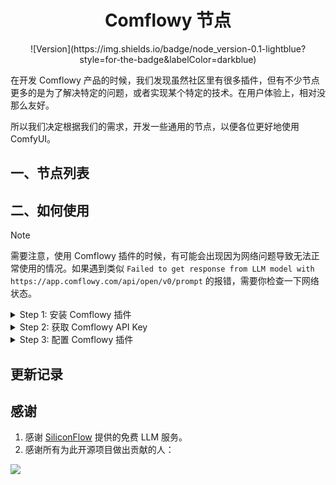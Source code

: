 <div align="center">
  <h1>Comflowy 节点</h1>
  ![Version](https://img.shields.io/badge/node_version-0.1-lightblue?style=for-the-badge&labelColor=darkblue)
</div>

在开发 Comflowy 产品的时候，我们发现虽然社区里有很多插件，但有不少节点更多的是为了解决特定的问题，或者实现某个特定的技术。在用户体验上，相对没那么友好。

所以我们决定根据我们的需求，开发一些通用的节点，以便各位更好地使用 ComfyUI。

## 一、节点列表

## 二、如何使用

> [!NOTE]
> 需要注意，使用 Comflowy 插件的时候，有可能会出现因为网络问题导致无法正常使用的情况。如果遇到类似 `Failed to get response from LLM model with https://app.comflowy.com/api/open/v0/prompt` 的报错，需要你检查一下网络状态。

<details>
  <summary>Step 1: 安装 Comflowy 插件</summary>

  - 方法一：使用 [ComfyUI Manager](https://github.com/ltdrdata/ComfyUI-Manager)  安装（推荐）
  - 方法二：Git 安装
    CompyUI插件目录(例如“CompyUI\custom_nodes\”)中打开cmd窗口，键入以下命令：
    
    ```shell
    git clone https://github.com/chflame163/ComfyUI_LayerStyle.git
    ```
  - 方法三：下载zip文件
    或者下载解压zip文件，将得到的文件夹复制到 ```ComfyUI\custom_nodes\``` 目录下。
</details>

<details>
  <summary>Step 2: 获取 Comflowy API Key</summary>
  
  接着你需要获取 Comflowy 的 API Key，点击左下角的头像（图①），再点击设置（图②）， 最后找到 API Key（图③） 并复制它。
  
  ![image](images/API_Key.png)
</details>

<details>
  <summary>Step 3: 配置 Comflowy 插件</summary>

  最后需要将 API Key 输入到节点里，比如 LLM 节点里就有一个 API Key 的输入框，你需要将刚才复制的 API Key 粘贴到这里：
  
  ![image](images/API_Key_Node.png)
</details>

## 更新记录

## 感谢
1. 感谢 [SiliconFlow](https://siliconflow.cn/) 提供的免费 LLM 服务。
2. 感谢所有为此开源项目做出贡献的人：

<a href="https://github.com/6174/comflowy-nodes/graphs/contributors">
  <img src="https://contrib.rocks/image?repo=6174/comflowy-nodes" />
</a>